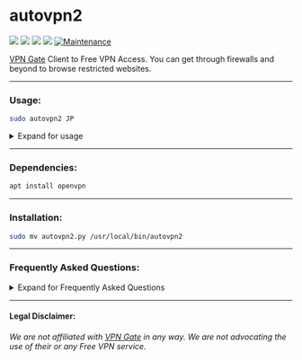 # autovpn2
![](https://img.shields.io/badge/autovpn2-python_2.7-blue.svg?style=flat-square) ![](https://img.shields.io/badge/autovpn2-AppImage-red.svg?style=flat-square)  ![](https://img.shields.io/badge/dependencies-openvpn-orange.svg?style=flat-square)  [![](https://img.shields.io/badge/License-WTFPL%202.0-lightgrey.svg?style=flat-square)](http://www.wtfpl.net/) [![Maintenance](https://img.shields.io/badge/Maintained%3F-yes-green.svg?style=flat-square)](https://github.com/ruped24/autovpn2/graphs/commit-activity)

[VPN Gate](https://www.vpngate.net/en/) Client to Free VPN Access. You can get through firewalls and beyond to browse restricted websites. 

---

### Usage:

```bash
sudo autovpn2 JP
```

<details><summary>Expand for usage</summary>
<br>

**How to connect to a VPN Gate server:** 

<details><summary>Expand for VPN Gate Servers List</summary>
<br>
  
[► **vpngate-x86_64.AppImage**](https://github.com/ruped24/autovpn2/releases/tag/v1.0)
  
<details><summary>Expand for Connectable countries</summary>
<br>


Execute ` ./vpngate-x86_64.AppImage` to get an updated list of connectable countries.

```
[?] Fetching vpngate servers
[+] Parsing servers response

            Connectable countries

    JP) Japan                    KR) Korea Republic of    
    TH) Thailand                 TW) Taiwan               
    US) United States            VN) Viet Nam
```

</details>

[► **VPN Gate Servers List**](https://www.vpngate.net/en/)

</details>

_E.g._ Korea Republic (**KR** [:kr:](https://en.wikipedia.org/wiki/South_Korea))

To **start** the VPN: _E.g._ ` sudo autovpn2 KR`

To **stop** the VPN: Press <kbd>CTRL + c</kbd> 

The _autovpn2_ script will ask if you want to try another VPN.

If you want to retry another VPN, then press <kbd>y</kbd>, if you want to quit, press <kbd>n</kbd>

***

<details><summary>Expand for ISO 3166 country codes</summary>
<br>
<table>
<thead>
<tr>
<th align="left"><strong>Country</strong>    </th>
<th><strong>Code</strong></th>
</tr>
</thead>
<tbody>
<tr>
<td align="left"> ASCENSION ISLAND  </td>
<td>ac</td>
</tr>
<tr>
<td align="left">AFGHANISTAN    </td>
<td>af</td>
</tr>
<tr>
<td align="left">ALAND  </td>
<td>ax</td>
</tr>
<tr>
<td align="left">ALBANIA    </td>
<td>al</td>
</tr>
<tr>
<td align="left">ALGERIA    </td>
<td>dz</td>
</tr>
<tr>
<td align="left">ANDORRA    </td>
<td>ad</td>
</tr>
<tr>
<td align="left">ANGOLA </td>
<td>ao</td>
</tr>
<tr>
<td align="left">ANGUILLA   </td>
<td>ai</td>
</tr>
<tr>
<td align="left">ANTARCTICA </td>
<td>aq</td>
</tr>
<tr>
<td align="left">ANTIGUA AND BARBUDA    </td>
<td>ag</td>
</tr>
<tr>
<td align="left">ARGENTINA REPUBLIC </td>
<td>ar</td>
</tr>
<tr>
<td align="left">ARMENIA    </td>
<td>am</td>
</tr>
<tr>
<td align="left">ARUBA  </td>
<td>aw</td>
</tr>
<tr>
<td align="left">AUSTRALIA  </td>
<td>au</td>
</tr>
<tr>
<td align="left">AUSTRIA    </td>
<td>at</td>
</tr>
<tr>
<td align="left">AZERBAIJAN </td>
<td>az</td>
</tr>
<tr>
<td align="left">BAHAMAS    </td>
<td>bs</td>
</tr>
<tr>
<td align="left">BAHRAIN    </td>
<td>bh</td>
</tr>
<tr>
<td align="left">BANGLADESH </td>
<td>bd</td>
</tr>
<tr>
<td align="left">BARBADOS   </td>
<td>bb</td>
</tr>
<tr>
<td align="left">BELARUS    </td>
<td>by</td>
</tr>
<tr>
<td align="left">BELGIUM    </td>
<td>be</td>
</tr>
<tr>
<td align="left">BELIZE </td>
<td>bz</td>
</tr>
<tr>
<td align="left">BENIN  </td>
<td>bj</td>
</tr>
<tr>
<td align="left">BERMUDA    </td>
<td>bm</td>
</tr>
<tr>
<td align="left">BHUTAN </td>
<td>bt</td>
</tr>
<tr>
<td align="left">BOLIVIA    </td>
<td>bo</td>
</tr>
<tr>
<td align="left">BOSNIA AND HERZEGOVINA </td>
<td>ba</td>
</tr>
<tr>
<td align="left">BOTSWANA   </td>
<td>bw</td>
</tr>
<tr>
<td align="left">BOUVET ISLAND  </td>
<td>bv</td>
</tr>
<tr>
<td align="left">BRAZIL </td>
<td>br</td>
</tr>
<tr>
<td align="left">BRITISH INDIAN OCEAN TERR  </td>
<td>io</td>
</tr>
<tr>
<td align="left">BRITISH VIRGIN ISLANDS </td>
<td>vg</td>
</tr>
<tr>
<td align="left">BRUNEI DARUSSALAM  </td>
<td>bn</td>
</tr>
<tr>
<td align="left">BULGARIA   </td>
<td>bg</td>
</tr>
<tr>
<td align="left">BURKINA FASO   </td>
<td>bf</td>
</tr>
<tr>
<td align="left">BURUNDI    </td>
<td>bi</td>
</tr>
<tr>
<td align="left">CAMBODIA   </td>
<td>kh</td>
</tr>
<tr>
<td align="left">CAMEROON   </td>
<td>cm</td>
</tr>
<tr>
<td align="left">CANADA </td>
<td>ca</td>
</tr>
<tr>
<td align="left">CAPE VERDE </td>
<td>cv</td>
</tr>
<tr>
<td align="left">CAYMAN ISLANDS </td>
<td>ky</td>
</tr>
<tr>
<td align="left">CENTRAL AFRICAN REPUBLIC   </td>
<td>cf</td>
</tr>
<tr>
<td align="left">CHAD   </td>
<td>td</td>
</tr>
<tr>
<td align="left">CHILE  </td>
<td>cl</td>
</tr>
<tr>
<td align="left">PEOPLE’S REPUBLIC OF CHINA   </td>
<td>cn</td>
</tr>
<tr>
<td align="left">CHRISTMAS ISLANDS  </td>
<td>cx</td>
</tr>
<tr>
<td align="left">COCOS ISLANDS  </td>
<td>cc</td>
</tr>
<tr>
<td align="left">COLOMBIA   </td>
<td>co</td>
</tr>
<tr>
<td align="left">COMORAS    </td>
<td>km</td>
</tr>
<tr>
<td align="left">CONGO  </td>
<td>cg</td>
</tr>
<tr>
<td align="left">CONGO (DEMOCRATIC REPUBLIC)    </td>
<td>cd</td>
</tr>
<tr>
<td align="left">COOK ISLANDS   </td>
<td>ck</td>
</tr>
<tr>
<td align="left">COSTA RICA </td>
<td>cr</td>
</tr>
<tr>
<td align="left">COTE D IVOIRE  </td>
<td>ci</td>
</tr>
<tr>
<td align="left">CROATIA    </td>
<td>hr</td>
</tr>
<tr>
<td align="left">CUBA   </td>
<td>cu</td>
</tr>
<tr>
<td align="left">CYPRUS </td>
<td>cy</td>
</tr>
<tr>
<td align="left">CZECH REPUBLIC </td>
<td>cz</td>
</tr>
<tr>
<td align="left">DENMARK    </td>
<td>dk</td>
</tr>
<tr>
<td align="left">DJIBOUTI   </td>
<td>dj</td>
</tr>
<tr>
<td align="left">DOMINICA   </td>
<td>dm</td>
</tr>
<tr>
<td align="left">DOMINICAN REPUBLIC </td>
<td>do</td>
</tr>
<tr>
<td align="left">EAST TIMOR </td>
<td>tp</td>
</tr>
<tr>
<td align="left">ECUADOR    </td>
<td>ec</td>
</tr>
<tr>
<td align="left">EGYPT  </td>
<td>eg</td>
</tr>
<tr>
<td align="left">EL SALVADOR    </td>
<td>sv</td>
</tr>
<tr>
<td align="left">EQUATORIAL GUINEA  </td>
<td>gq</td>
</tr>
<tr>
<td align="left">ESTONIA    </td>
<td>ee</td>
</tr>
<tr>
<td align="left">ETHIOPIA   </td>
<td>et</td>
</tr>
<tr>
<td align="left">FALKLAND ISLANDS   </td>
<td>fk</td>
</tr>
<tr>
<td align="left">FAROE ISLANDS  </td>
<td>fo</td>
</tr>
<tr>
<td align="left">FIJI   </td>
<td>fj</td>
</tr>
<tr>
<td align="left">FINLAND    </td>
<td>fi</td>
</tr>
<tr>
<td align="left">FRANCE </td>
<td>fr</td>
</tr>
<tr>
<td align="left">FRANCE METROPOLITAN    </td>
<td>fx</td>
</tr>
<tr>
<td align="left">FRENCH GUIANA  </td>
<td>gf</td>
</tr>
<tr>
<td align="left">FRENCH POLYNESIA   </td>
<td>pf</td>
</tr>
<tr>
<td align="left">FRENCH SOUTHERN TERRITORIES    </td>
<td>tf</td>
</tr>
<tr>
<td align="left">GABON  </td>
<td>ga</td>
</tr>
<tr>
<td align="left">GAMBIA </td>
<td>gm</td>
</tr>
<tr>
<td align="left">GEORGIA    </td>
<td>ge</td>
</tr>
<tr>
<td align="left">GERMANY    </td>
<td>de</td>
</tr>
<tr>
<td align="left">GHANA  </td>
<td>gh</td>
</tr>
<tr>
<td align="left">GIBRALTER  </td>
<td>gi</td>
</tr>
<tr>
<td align="left">GREECE </td>
<td>gr</td>
</tr>
<tr>
<td align="left">GREENLAND  </td>
<td>gl</td>
</tr>
<tr>
<td align="left">GRENADA    </td>
<td>gd</td>
</tr>
<tr>
<td align="left">GUADELOUPE </td>
<td>gp</td>
</tr>
<tr>
<td align="left">GUAM   </td>
<td>gu</td>
</tr>
<tr>
<td align="left">GUATEMALA  </td>
<td>gt</td>
</tr>
<tr>
<td align="left">GUINEA </td>
<td>gn</td>
</tr>
<tr>
<td align="left">GUINEA-BISSAU  </td>
<td>gw</td>
</tr>
<tr>
<td align="left">GUYANA </td>
<td>gy</td>
</tr>
<tr>
<td align="left">HAITI  </td>
<td>ht</td>
</tr>
<tr>
<td align="left">HEARD &amp; MCDONALD ISLAND    </td>
<td>hm</td>
</tr>
<tr>
<td align="left">HONDURAS   </td>
<td>hn</td>
</tr>
<tr>
<td align="left">HONG KONG  </td>
<td>hk</td>
</tr>
<tr>
<td align="left">HUNGARY    </td>
<td>hu</td>
</tr>
<tr>
<td align="left">ICELAND    </td>
<td>is</td>
</tr>
<tr>
<td align="left">INDIA  </td>
<td>in</td>
</tr>
<tr>
<td align="left">INDONESIA  </td>
<td>id</td>
</tr>
<tr>
<td align="left">IRAN, ISLAMIC REPUBLIC OF  </td>
<td>ir</td>
</tr>
<tr>
<td align="left">IRAQ   </td>
<td>iq</td>
</tr>
<tr>
<td align="left">IRELAND    </td>
<td>ie</td>
</tr>
<tr>
<td align="left">ISLE OF MAN    </td>
<td>im</td>
</tr>
<tr>
<td align="left">ISRAEL </td>
<td>il</td>
</tr>
<tr>
<td align="left">ITALY  </td>
<td>it</td>
</tr>
<tr>
<td align="left">JAMAICA    </td>
<td>jm</td>
</tr>
<tr>
<td align="left">JAPAN  </td>
<td>jp</td>
</tr>
<tr>
<td align="left">JORDAN </td>
<td>jo</td>
</tr>
<tr>
<td align="left">KAZAKHSTAN </td>
<td>kz</td>
</tr>
<tr>
<td align="left">KENYA  </td>
<td>ke</td>
</tr>
<tr>
<td align="left">KIRIBATI   </td>
<td>ki</td>
</tr>
<tr>
<td align="left">KOREA, DEM. PEOPLES REP OF </td>
<td>kp</td>
</tr>
<tr>
<td align="left">KOREA, REPUBLIC OF </td>
<td>kr</td>
</tr>
<tr>
<td align="left">KUWAIT </td>
<td>kw</td>
</tr>
<tr>
<td align="left">KYRGYZSTAN </td>
<td>kg</td>
</tr>
<tr>
<td align="left">LAO PEOPLE’S DEM. REPUBLIC   </td>
<td>la</td>
</tr>
<tr>
<td align="left">LATVIA </td>
<td>lv</td>
</tr>
<tr>
<td align="left">LEBANON    </td>
<td>lb</td>
</tr>
<tr>
<td align="left">LESOTHO    </td>
<td>ls</td>
</tr>
<tr>
<td align="left">LIBERIA    </td>
<td>lr</td>
</tr>
<tr>
<td align="left">LIBYAN ARAB JAMAHIRIYA </td>
<td>ly</td>
</tr>
<tr>
<td align="left">LIECHTENSTEIN  </td>
<td>li</td>
</tr>
<tr>
<td align="left">LITHUANIA  </td>
<td>lt</td>
</tr>
<tr>
<td align="left">LUXEMBOURG </td>
<td>lu</td>
</tr>
<tr>
<td align="left">MACAO  </td>
<td>mo</td>
</tr>
<tr>
<td align="left">MACEDONIA  </td>
<td>mk</td>
</tr>
<tr>
<td align="left">MADAGASCAR </td>
<td>mg</td>
</tr>
<tr>
<td align="left">MALAWI </td>
<td>mw</td>
</tr>
<tr>
<td align="left">MALAYSIA   </td>
<td>my</td>
</tr>
<tr>
<td align="left">MALDIVES   </td>
<td>mv</td>
</tr>
<tr>
<td align="left">MALI   </td>
<td>ml</td>
</tr>
<tr>
<td align="left">MALTA  </td>
<td>mt</td>
</tr>
<tr>
<td align="left">MARSHALL ISLANDS   </td>
<td>mh</td>
</tr>
<tr>
<td align="left">MARTINIQUE </td>
<td>mq</td>
</tr>
<tr>
<td align="left">MAURITANIA </td>
<td>mr</td>
</tr>
<tr>
<td align="left">MAURITIUS  </td>
<td>mu</td>
</tr>
<tr>
<td align="left">MAYOTTE    </td>
<td>yt</td>
</tr>
<tr>
<td align="left">MEXICO </td>
<td>mx</td>
</tr>
<tr>
<td align="left">MICRONESIA </td>
<td>fm</td>
</tr>
<tr>
<td align="left">MOLDAVA REPUBLIC OF    </td>
<td>md</td>
</tr>
<tr>
<td align="left">MONACO </td>
<td>mc</td>
</tr>
<tr>
<td align="left">MONGOLIA   </td>
<td>mn</td>
</tr>
<tr>
<td align="left">MONTENEGRO </td>
<td>me</td>
</tr>
<tr>
<td align="left">MONTSERRAT </td>
<td>ms</td>
</tr>
<tr>
<td align="left">MOROCCO    </td>
<td>ma</td>
</tr>
<tr>
<td align="left">MOZAMBIQUE </td>
<td>mz</td>
</tr>
<tr>
<td align="left">MYANMAR    </td>
<td>mm</td>
</tr>
<tr>
<td align="left">NAMIBIA    </td>
<td>na</td>
</tr>
<tr>
<td align="left">NAURU  </td>
<td>nr</td>
</tr>
<tr>
<td align="left">NEPAL  </td>
<td>np</td>
</tr>
<tr>
<td align="left">NETHERLANDS ANTILLES   </td>
<td>an</td>
</tr>
<tr>
<td align="left">NETHERLANDS, THE   </td>
<td>nl</td>
</tr>
<tr>
<td align="left">NEW CALEDONIA  </td>
<td>nc</td>
</tr>
<tr>
<td align="left">NEW ZEALAND    </td>
<td>nz</td>
</tr>
<tr>
<td align="left">NICARAGUA  </td>
<td>ni</td>
</tr>
<tr>
<td align="left">NIGER  </td>
<td>ne</td>
</tr>
<tr>
<td align="left">NIGERIA    </td>
<td>ng</td>
</tr>
<tr>
<td align="left">NIUE   </td>
<td>nu</td>
</tr>
<tr>
<td align="left">NORFOLK ISLAND </td>
<td>nf</td>
</tr>
<tr>
<td align="left">NORTHERN MARIANA ISLANDS   </td>
<td>mp</td>
</tr>
<tr>
<td align="left">NORWAY </td>
<td>no</td>
</tr>
<tr>
<td align="left">OMAN   </td>
<td>om</td>
</tr>
<tr>
<td align="left">PAKISTAN   </td>
<td>pk</td>
</tr>
<tr>
<td align="left">PALAU  </td>
<td>pw</td>
</tr>
<tr>
<td align="left">PALESTINE  </td>
<td>ps</td>
</tr>
<tr>
<td align="left">PANAMA </td>
<td>pa</td>
</tr>
<tr>
<td align="left">PAPUA NEW GUINEA   </td>
<td>pg</td>
</tr>
<tr>
<td align="left">PARAGUAY   </td>
<td>py</td>
</tr>
<tr>
<td align="left">PERU   </td>
<td>pe</td>
</tr>
<tr>
<td align="left">PHILIPPINES (REPUBLIC OF THE)  </td>
<td>ph</td>
</tr>
<tr>
<td align="left">PITCAIRN   </td>
<td>pn</td>
</tr>
<tr>
<td align="left">POLAND </td>
<td>pl</td>
</tr>
<tr>
<td align="left">PORTUGAL   </td>
<td>pt</td>
</tr>
<tr>
<td align="left">PUERTO RICO    </td>
<td>pr</td>
</tr>
<tr>
<td align="left">QATAR  </td>
<td>qa</td>
</tr>
<tr>
<td align="left">REUNION    </td>
<td>re</td>
</tr>
<tr>
<td align="left">ROMANIA    </td>
<td>ro</td>
</tr>
<tr>
<td align="left">RUSSIAN FEDERATION </td>
<td>ru</td>
</tr>
<tr>
<td align="left">RWANDA </td>
<td>rw</td>
</tr>
<tr>
<td align="left">SAMOA  </td>
<td>ws</td>
</tr>
<tr>
<td align="left">SAN MARINO </td>
<td>sm</td>
</tr>
<tr>
<td align="left">SAO TOME/PRINCIPE  </td>
<td>st</td>
</tr>
<tr>
<td align="left">SAUDI ARABIA   </td>
<td>sa</td>
</tr>
<tr>
<td align="left">SCOTLAND   </td>
<td>uk</td>
</tr>
<tr>
<td align="left">SENEGAL    </td>
<td>sn</td>
</tr>
<tr>
<td align="left">SERBIA </td>
<td>rs</td>
</tr>
<tr>
<td align="left">SEYCHELLES </td>
<td>sc</td>
</tr>
<tr>
<td align="left">SIERRA LEONE   </td>
<td>sl</td>
</tr>
<tr>
<td align="left">SINGAPORE  </td>
<td>sg</td>
</tr>
<tr>
<td align="left">SLOVAKIA   </td>
<td>sk</td>
</tr>
<tr>
<td align="left">SLOVENIA   </td>
<td>si</td>
</tr>
<tr>
<td align="left">SOLOMON ISLANDS    </td>
<td>sb</td>
</tr>
<tr>
<td align="left">SOMALIA    </td>
<td>so</td>
</tr>
<tr>
<td align="left">SOMOA,GILBERT,ELLICE ISLANDS   </td>
<td>as</td>
</tr>
<tr>
<td align="left">SOUTH AFRICA   </td>
<td>za</td>
</tr>
<tr>
<td align="left">SOUTH GEORGIA, SOUTH SANDWICH ISLANDS  </td>
<td>gs</td>
</tr>
<tr>
<td align="left">SOVIET UNION   </td>
<td>su</td>
</tr>
<tr>
<td align="left">SPAIN  </td>
<td>es</td>
</tr>
<tr>
<td align="left">SRI LANKA  </td>
<td>lk</td>
</tr>
<tr>
<td align="left">ST. HELENA </td>
<td>sh</td>
</tr>
<tr>
<td align="left">ST. KITTS AND NEVIS    </td>
<td>kn</td>
</tr>
<tr>
<td align="left">ST. LUCIA  </td>
<td>lc</td>
</tr>
<tr>
<td align="left">ST. PIERRE AND MIQUELON    </td>
<td>pm</td>
</tr>
<tr>
<td align="left">ST. VINCENT &amp; THE GRENADINES   </td>
<td>vc</td>
</tr>
<tr>
<td align="left">SUDAN  </td>
<td>sd</td>
</tr>
<tr>
<td align="left">SURINAME   </td>
<td>sr</td>
</tr>
<tr>
<td align="left">SVALBARD AND JAN MAYEN </td>
<td>sj</td>
</tr>
<tr>
<td align="left">SWAZILAND  </td>
<td>sz</td>
</tr>
<tr>
<td align="left">SWEDEN </td>
<td>se</td>
</tr>
<tr>
<td align="left">SWITZERLAND    </td>
<td>ch</td>
</tr>
<tr>
<td align="left">SYRIAN ARAB REPUBLIC   </td>
<td>sy</td>
</tr>
<tr>
<td align="left">TAIWAN </td>
<td>tw</td>
</tr>
<tr>
<td align="left">TAJIKISTAN </td>
<td>tj</td>
</tr>
<tr>
<td align="left">TANZANIA, UNITED REPUBLIC OF   </td>
<td>tz</td>
</tr>
<tr>
<td align="left">THAILAND   </td>
<td>th</td>
</tr>
<tr>
<td align="left">TOGO   </td>
<td>tg</td>
</tr>
<tr>
<td align="left">TOKELAU    </td>
<td>tk</td>
</tr>
<tr>
<td align="left">TONGA  </td>
<td>to</td>
</tr>
<tr>
<td align="left">TRINIDAD AND TOBAGO    </td>
<td>tt</td>
</tr>
<tr>
<td align="left">TUNISIA    </td>
<td>tn</td>
</tr>
<tr>
<td align="left">TURKEY </td>
<td>tr</td>
</tr>
<tr>
<td align="left">TURKMENISTAN   </td>
<td>tm</td>
</tr>
<tr>
<td align="left">TURKS AND CALCOS ISLANDS   </td>
<td>tc</td>
</tr>
<tr>
<td align="left">TUVALU </td>
<td>tv</td>
</tr>
<tr>
<td align="left">UGANDA </td>
<td>ug</td>
</tr>
<tr>
<td align="left">UKRAINE    </td>
<td>ua</td>
</tr>
<tr>
<td align="left">UNITED ARAB EMIRATES   </td>
<td>ae</td>
</tr>
<tr>
<td align="left">UNITED KINGDOM (no new registrations)  </td>
<td>gb</td>
</tr>
<tr>
<td align="left">UNITED KINGDOM </td>
<td>uk</td>
</tr>
<tr>
<td align="left">UNITED STATES  </td>
<td>us</td>
</tr>
<tr>
<td align="left">UNITED STATES MINOR OUTL.IS.   </td>
<td>um</td>
</tr>
<tr>
<td align="left">URUGUAY    </td>
<td>uy</td>
</tr>
<tr>
<td align="left">UZBEKISTAN </td>
<td>uz</td>
</tr>
<tr>
<td align="left">VANUATU    </td>
<td>vu</td>
</tr>
<tr>
<td align="left">VATICAN CITY STATE </td>
<td>va</td>
</tr>
<tr>
<td align="left">VENEZUELA  </td>
<td>ve</td>
</tr>
<tr>
<td align="left">VIET NAM   </td>
<td>vn</td>
</tr>
<tr>
<td align="left">VIRGIN ISLANDS (USA)   </td>
<td>vi</td>
</tr>
<tr>
<td align="left">WALLIS AND FUTUNA ISLANDS  </td>
<td>wf</td>
</tr>
<tr>
<td align="left">WESTERN SAHARA </td>
<td>eh</td>
</tr>
<tr>
<td align="left">YEMEN  </td>
<td>ye</td>
</tr>
<tr>
<td align="left">ZAMBIA </td>
<td>zm</td>
</tr>
<tr>
<td align="left">ZIMBABWE   </td>
<td>zw</td>
</tr>
</tbody>
</table>

</div>

</details>

***

<details><summary>Expand for screenshot, demo and test</summary>
<br>
  
[▹ Check My IPx](https://ipx.ac/)

[▹ Anonymity check](http://proxydb.net/anon)

[▹ What is my proxy](http://www.whatismyproxy.com)

[▹ DNS leak test](https://dnsleaktest.com/)

:white_square_button: **|** [**Screenshot**](https://drive.google.com/file/d/10oEKydkW7YzZFK7VLOvAzz3HSzSIoED4/view?usp=sharing) **|** [**Demo**](https://drive.google.com/file/d/16VfJfKZqqR0RYzVxmPgfhGNKwsuYHVph/view?usp=sharing) **|**

</details>

</details>

---

### Dependencies:
```bash
apt install openvpn
```
---

### Installation:
```bash
sudo mv autovpn2.py /usr/local/bin/autovpn2
```
---

### Frequently Asked Questions:
<details><summary>Expand for Frequently Asked Questions</summary>

### FAQ:

> Why do I sometimes get **`[autovpn2] rewriting config file`** stuck in a loop when I use country code JP?
  
The parser got a bad or corrupt config file for said country from the servers CSV List.

Retry that country code later or try [
freevpnme-v.1.0-x86_64.AppImage ](https://github.com/ruped24/autovpn2/releases/tag/v1.0).
  
You can also use the [vpngate-x86_64.AppImage](https://github.com/ruped24/autovpn2/releases/tag/v1.0) utility to fetch the list of connectable countries.
  
> The default USA (**US** [:us:](https://en.wikipedia.org/wiki/United_States)) servers seems to be slow to me, which country is the fastest?
 
In "my" seat-of-the-pants testing, Japan (**JP** [:jp:](https://en.wikipedia.org/wiki/Japan)) or Korea Republic (**KR** [:kr:](https://en.wikipedia.org/wiki/South_Korea)) servers seem to be "faster". 

> Can I change the default country code?

Yes, you can change the default [ISO 3166-2](https://en.wikipedia.org/wiki/ISO_3166-2) standard code in the script.

Change Line [21](https://github.com/ruped24/autovpn2/blob/80782a993fafc99a2b8eb67861f15bf654cef594/autovpn2.py#L21) and 
Line [45](https://github.com/ruped24/autovpn2/blob/80782a993fafc99a2b8eb67861f15bf654cef594/autovpn2.py#L45) to the country code (Uppercase) of your choice.

> How can I get a list of Connetable countries without goinng to [vpngate.net](https://www.vpngate.net/en/) website.
  
You can use the [vpngate-x86_64.AppImage](https://github.com/ruped24/autovpn2/releases/tag/v1.0) utility to go fetch the connectable list of countries.
  
> How to fix my DNS leak?

Pick one of these free and public [DNS](https://www.lifewire.com/free-and-public-dns-servers-2626062) Servers.

> This is a technical question, WHY Python 2.7???! It's [EOL](https://www.python.org/dev/peps/pep-0373/#maintenance-releases) dude! :confused:

Haha, The truth is, I didn't want to fight (_choosing my battles_;) with [Python3](https://www.pythonconverter.com/)'s bytes to string conversions for this [_one-off_](http://www.wtfpl.net) script.

Personally, I compile my legacy Python 2.7 standalone scripts to a Linux ELF 64-bit LSB executable using [Nuitka](https://nuitka.net/doc/user-manual.html) and [Appimagekit](https://appimage.org).
  
The created binary executes independent of a Python installation.

A [precompiled x86_64 autovpn2 binary](https://github.com/ruped24/autovpn2/releases/tag/v1.0) can be found under releases.

> What's with the name and the "2"?

I wrote this as a drop in replacement for the original [autovpn](https://en.kali.tools/?p=418) written in [Go](https://en.wikipedia.org/wiki/Go_(programming_language)), that's now in Github's [Digital Haven](https://github.com/adtac/autovpn).

The "2" is to not conflict with the original script if installed on said system. 

```diff
- Note: autovpn2 defaults to the US servers. The Japan or Korea (JP, KR) servers are preferred.
```

</details>

---

#### Legal Disclaimer:

###### We are not affiliated with [VPN Gate](https://www.vpngate.net/en/) in any way. We are not advocating the use of their or any Free VPN service.

